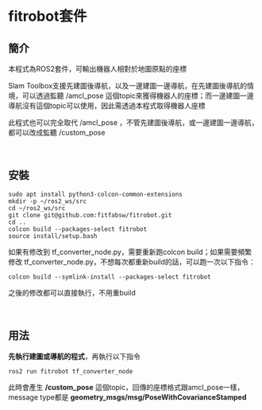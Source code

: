 # fitrobot套件


## 簡介

本程式為ROS2套件，可輸出機器人相對於地圖原點的座標

Slam Toolbox支援先建圖後導航，以及一邊建圖一邊導航，在先建圖後導航的情境，可以透過監聽 /amcl_pose 這個topic來獲得機器人的座標；而一邊建圖一邊導航沒有這個topic可以使用，因此需透過本程式取得機器人座標

此程式也可以完全取代 /amcl_pose ，不管先建圖後導航，或一邊建圖一邊導航，都可以改成監聽 /custom_pose


<br/>

## 安裝


```
sudo apt install python3-colcon-common-extensions
mkdir -p ~/ros2_ws/src
cd ~/ros2_ws/src
git clone git@github.com:fitfabsw/fitrobot.git
cd ..
colcon build --packages-select fitrobot
source install/setup.bash
```
如果有修改到 tf_converter_node.py，需要重新跑colcon build；如果需要頻繁修改 tf_converter_node.py，不想每次都重新build的話，可以跑一次以下指令：
```
colcon build --symlink-install --packages-select fitrobot
```
之後的修改都可以直接執行，不用重build


<br/>

## 用法

**先執行建圖或導航的程式**，再執行以下指令
```
ros2 run fitrobot tf_converter_node
```
此時會產生 **/custom_pose** 這個topic，回傳的座標格式跟amcl_pose一樣，message type都是 **geometry_msgs/msg/PoseWithCovarianceStamped**


